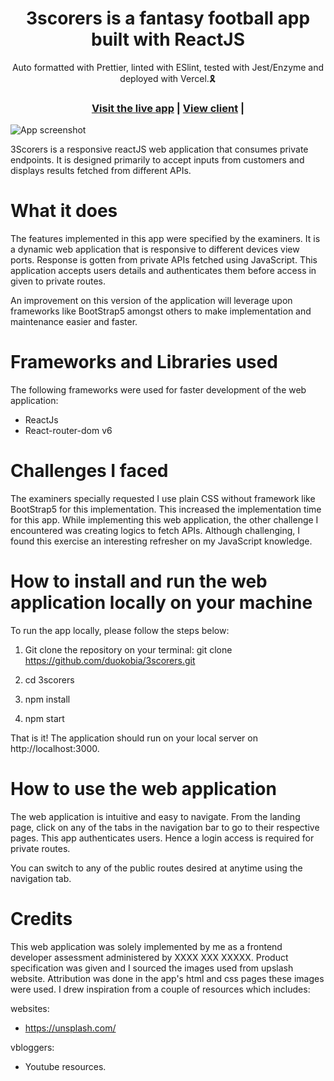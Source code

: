 <h1 align="center">3scorers is a fantasy football app built with ReactJS</h1>

<div align="center">Auto formatted with Prettier, linted with ESlint, tested with Jest/Enzyme and deployed with Vercel.🎗</div>

<h3 align="center">
  <a href="https://3scorers-2jti7y4rc-duokobia.vercel.app/">Visit the live app</a> |
  <a href="https://github.com/duokobia/3scorers/tree/main">View client</a> |
</h3>

![App screenshot](3scorers-2jti7y4rc-duokobia.vercel.app)

3Scorers is a responsive reactJS web application that consumes private endpoints. It is designed primarily to accept inputs from customers and displays results fetched from different APIs.

# What it does

The features implemented in this app were specified by the examiners. It is a dynamic web application that is responsive to different devices view ports. Response is gotten from private APIs fetched using JavaScript. This application accepts users details and authenticates them before access in given to private routes.

An improvement on this version of the application will leverage upon frameworks like BootStrap5 amongst others to make implementation and maintenance easier and faster.

# Frameworks and Libraries used

The following frameworks were used for faster development of the web application:

- ReactJs
- React-router-dom v6

# Challenges I faced

The examiners specially requested I use plain CSS without framework like BootStrap5 for this implementation. This increased the implementation time for this app. While implementing this web application, the other challenge I encountered was creating logics to fetch APIs. Although challenging, I found this exercise an interesting refresher on my JavaScript knowledge.

# How to install and run the web application locally on your machine

To run the app locally, please follow the steps below:

1. Git clone the repository on your terminal:
   git clone https://github.com/duokobia/3scorers.git

2. cd 3scorers

3. npm install

4. npm start

That is it! The application should run on your local server on http://localhost:3000.

# How to use the web application

The web application is intuitive and easy to navigate. From the landing page, click on any of the tabs in the navigation bar to go to their respective pages. This app authenticates users. Hence a login access is required for private routes.

You can switch to any of the public routes desired at anytime using the navigation tab.

# Credits

This web application was solely implemented by me as a frontend developer assessment administered by XXXX XXX XXXXX. Product specification was given and I sourced the images used from upslash website. Attribution was done in the app's html and css pages these images were used. I drew inspiration from a couple of resources which includes:

websites:

- https://unsplash.com/

vbloggers:

- Youtube resources.
